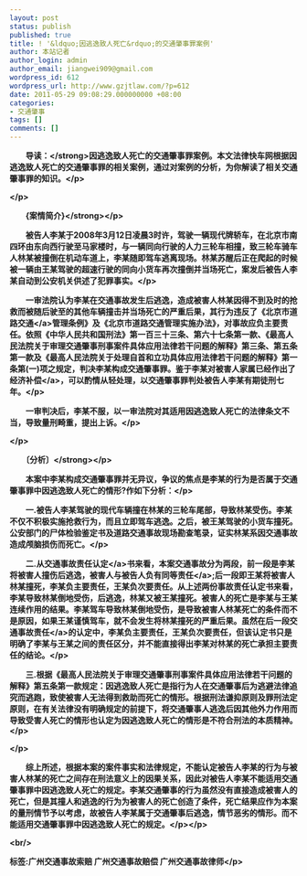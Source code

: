 ```yaml
---
layout: post
status: publish
published: true
title: ! '&ldquo;因逃逸致人死亡&rdquo;的交通肇事罪案例'
author: 本站记者
author_login: admin
author_email: jiangwei909@gmail.com
wordpress_id: 612
wordpress_url: http://www.gzjtlaw.com/?p=612
date: 2011-05-29 09:08:29.000000000 +08:00
categories:
- 交通肇事
tags: []
comments: []
---
```

<p><p>　　<strong>导读：<&#47;strong>因逃逸致人死亡的交通肇事罪案例。本文法律快车网根据因逃逸致人死亡的交通肇事罪的相关案例，通过对案例的分析，为你解读了相关交通肇事罪的知识。<&#47;p><p><&#47;p><p><strong>　　{案情简介}<&#47;strong><&#47;p><p>　　被告人李某于2008年3月12日凌晨3时许，驾驶一辆现代牌轿车，在北京市南四环由东向西行驶至马家楼时，与一辆同向行驶的人力三轮车相撞，致三轮车骑车人林某被撞倒在机动车道上，李某随即驾车逃离现场。林某苏醒后正在爬起的时候被一辆由王某驾驶的超速行驶的同向小货车再次撞倒并当场死亡，案发后被告人李某自动到公安机关供述了犯罪事实。<&#47;p><p>　　一审法院认为李某在交通事故发生后逃逸，造成被害人林某因得不到及时的抢救而被随后驶至的其他车辆撞击并当场死亡的严重后果，其行为违反了《北京市<a>道路交通<&#47;a>管理条例》及《北京市道路交通管理实施办法》，对事故应负主要责任。依照《中华人民共和国刑法》第一百三十三条、第六十七条第一款、《最高人民法院关于审理交通肇事刑事案件具体应用法律若干问题的解释》第三条、第五条第一款及《最高人民法院关于处理自首和立功具体应用法律若干问题的解释》第一条第(一)项之规定，判决李某构成交通肇事罪。鉴于李某对被害人家属已经作出了经济<a>补偿<&#47;a>，可以酌情从轻处理，以交通肇事罪判处被告人李某有期徒刑七年。<&#47;p><p>　　一审判决后，李某不服，以一审法院对其适用因逃逸致人死亡的法律条文不当，导致量刑畸重，提出上诉。<&#47;p><p><&#47;p><p><strong>　　〔分析〕<&#47;strong><&#47;p><p>　　本案中李某构成交通肇事罪并无异议，争议的焦点是李某的行为是否属于交通肇事罪中因逃逸致人死亡的情形?作如下分析：<&#47;p><p>　　一.被告人李某驾驶的现代车辆撞在林某的三轮车尾部，导致林某受伤。李某不仅不积极实施抢救行为，而且立即驾车逃逸。之后，被王某驾驶的小货车撞死。公安部门的尸体检验鉴定书及道路交通事故现场勘查笔录，证实林某系因交通事故造成颅脑损伤而死亡。<&#47;p><p>　　二.从交通事故<a>责任认定<&#47;a>书来看，本案交通事故分为两段，前一段是李某将被害人撞伤后逃逸，被害人与被告人负有<a>同等责任<&#47;a>;后一段即王某将被害人林某撞死，李某负主要责任，王某负次要责任。从上述两份事故责任认定书来看，李某导致林某倒地受伤，后逃逸，林某又被王某撞死。被害人的死亡是李某与王某连续作用的结果。李某驾车导致林某倒地受伤，是导致被害人林某死亡的条件而不是原因，如果王某谨慎驾车，就不会发生将林某撞死的严重后果。虽然在后一段<a>交通事故责任<&#47;a>的认定中，李某负主要责任，王某负次要责任，但该认定书只是明确了李某与王某之间的责任区分，并不能直接得出李某对林某的死亡承担主要责任的结论。<&#47;p><p>　　三.根据《最高人民法院关于审理交通肇事刑事案件具体应用法律若干问题的解释》第五条第一款规定：因逃逸致人死亡是指行为人在交通肇事后为逃避法律追究而逃跑，致使被害人无法得到救助而死亡的情形。根据刑法谦抑原则及罪刑法定原则，在有关法律没有明确规定的前提下，将交通肇事人逃逸后因其他外力作用而导致受害人死亡的情形也认定为因逃逸致人死亡的情形是不符合刑法的本质精神。<&#47;p><p><&#47;p><p>　　综上所述，根据本案的案件事实和法律规定，不能认定被告人李某的行为与被害人林某的死亡之间存在刑法意义上的因果关系，因此对被告人李某不能适用交通肇事罪中因逃逸致人死亡的规定。李某交通肇事的行为虽然没有直接造成被害人的死亡，但是其撞人和逃逸的行为为被害人的死亡创造了条件，死亡结果应作为本案的量刑情节予以考虑，故被告人李某属于交通肇事后逃逸，情节恶劣的情形。而不能适用交通肇事罪中因逃逸致人死亡的规定。<&#47;p><&#47;p><br&#47;><p>标签:广州交通事故索赔 广州交通事故赔偿 广州交通事故律师<&#47;p>
